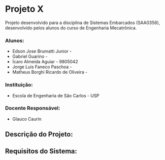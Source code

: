 # Projeto X

Projeto desenvolvido para a disciplina de Sistemas Embarcados (SAA0356), desenvolvido pelos alunos do curso de Engenharia Mecatrônica.

### Alunos:

* Edson Jose Brumatti Junior - 
* Gabriel Guarino - 
* Ícaro Almeida Aguiar - 9805042
* Jorge Luis Faneco Paschoa - 
* Matheus Borghi Ricardo de Oliveira - 

### Instituição:
* Escola de Engenharia de São Carlos - USP

### Docente Responsável:
* Glauco Caurin

## Descrição do Projeto:

## Requisitos do Sistema:
